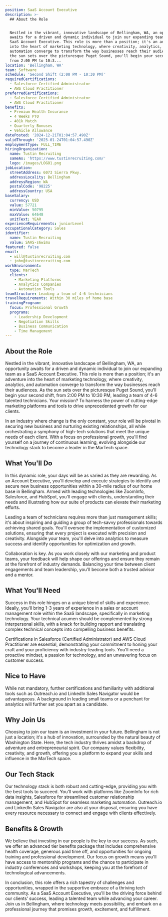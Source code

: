 ```yaml
---
position: SaaS Account Executive
description: >-
  ## About the Role


  Nestled in the vibrant, innovative landscape of Bellingham, WA, an opportunity
  awaits for a driven and dynamic individual to join our expanding team as a
  SaaS Account Executive. This role is more than a position; it's an adventure
  into the heart of marketing technology, where creativity, analytics, and
  automation converge to transform the way businesses reach their audiences. As
  the sun sets over the picturesque Puget Sound, you'll begin your second shift,
  from 2:00 PM to 10:3...
location: 'Bellingham, WA'
team: Software
schedule: 'Second Shift (2:00 PM - 10:30 PM)'
requiredCertifications:
  - Salesforce Certified Administrator
  - AWS Cloud Practitioner
preferredCertifications:
  - Salesforce Certified Administrator
  - AWS Cloud Practitioner
benefits:
  - Premium Health Insurance
  - 4 Weeks PTO
  - 401k Match
  - Quarterly Bonuses
  - Vehicle Allowance
datePosted: '2024-12-21T01:04:57.490Z'
validThrough: '2025-01-24T01:04:57.490Z'
employmentType: FULL_TIME
hiringOrganization:
  name: Tustin Recruiting
  sameAs: 'https://www.tustinrecruiting.com/'
  logo: /images/LOGO1.png
jobLocation:
  streetAddress: 6073 Sierra Pkwy.
  addressLocality: Bellingham
  addressRegion: WA
  postalCode: '98225'
  addressCountry: USA
baseSalary:
  currency: USD
  value: 57721
  minValue: 50795
  maxValue: 64648
  unitText: YEAR
experienceRequirements: juniorLevel
occupationalCategory: Sales
identifier:
  name: Tustin Recruiting
  value: SAAS-s6wimu
featured: false
email:
  - will@tustinrecruiting.com
  - john@tustinrecruiting.com
workEnvironment:
  type: MarTech
  clients:
    - Marketing Platforms
    - Analytics Companies
    - Automation Tools
teamStructure: Leading a team of 4-6 technicians
travelRequirements: Within 30 miles of home base
trainingProgram:
  focus: Professional Growth
  programs:
    - Leadership Development
    - Negotiation Skills
    - Business Communication
    - Time Management
---
```




## About the Role

Nestled in the vibrant, innovative landscape of Bellingham, WA, an opportunity awaits for a driven and dynamic individual to join our expanding team as a SaaS Account Executive. This role is more than a position; it's an adventure into the heart of marketing technology, where creativity, analytics, and automation converge to transform the way businesses reach their audiences. As the sun sets over the picturesque Puget Sound, you'll begin your second shift, from 2:00 PM to 10:30 PM, leading a team of 4-6 talented technicians. Your mission? To harness the power of cutting-edge marketing platforms and tools to drive unprecedented growth for our clients.

In an industry where change is the only constant, your role will be pivotal in securing new business and nurturing existing relationships, all while orchestrating a symphony of high-tech solutions that meet the unique needs of each client. With a focus on professional growth, you'll find yourself on a journey of continuous learning, evolving alongside our technology stack to become a leader in the MarTech space.

## What You'll Do

In this dynamic role, your days will be as varied as they are rewarding. As an Account Executive, you'll develop and execute strategies to identify and secure new business opportunities within a 30-mile radius of our home base in Bellingham. Armed with leading technologies like ZoomInfo, Salesforce, and HubSpot, you'll engage with clients, understanding their needs and illustrating how our suite of products can elevate their marketing efforts.

Leading a team of technicians requires more than just management skills; it's about inspiring and guiding a group of tech-savvy professionals towards achieving shared goals. You'll oversee the implementation of customized solutions, ensuring that every project is executed with precision and creativity. Alongside your team, you'll delve into analytics to measure success and identify opportunities for optimization and growth.

Collaboration is key. As you work closely with our marketing and product teams, your feedback will help shape our offerings and ensure they remain at the forefront of industry demands. Balancing your time between client engagements and team leadership, you'll become both a trusted advisor and a mentor.

## What You'll Need

Success in this role hinges on a unique blend of skills and experience. Ideally, you'll bring 1-3 years of experience in a sales or account management role within the SaaS landscape, specifically in marketing technology. Your technical acumen should be complemented by strong interpersonal skills, with a knack for building rapport and translating complex technical concepts into compelling business benefits.

Certifications in Salesforce (Certified Administrator) and AWS Cloud Practitioner are essential, demonstrating your commitment to honing your craft and your proficiency with industry-leading tools. You'll need a proactive mindset, a passion for technology, and an unwavering focus on customer success.

## Nice to Have

While not mandatory, further certifications and familiarity with additional tools such as Outreach.io and LinkedIn Sales Navigator would be advantageous. A background in leading small teams or a penchant for analytics will further set you apart as a candidate.

## Why Join Us

Choosing to join our team is an investment in your future. Bellingham is not just a location; it's a hub of innovation, surrounded by the natural beauty of Washington State. Here, the tech industry thrives amidst a backdrop of adventure and entrepreneurial spirit. Our company values flexibility, creativity, and growth, offering you a platform to expand your skills and influence in the MarTech space.

## Our Tech Stack

Our technology stack is both robust and cutting-edge, providing you with the best tools to succeed. You'll work with platforms like ZoomInfo for rich data insights, Salesforce for streamlined customer relationship management, and HubSpot for seamless marketing automation. Outreach.io and LinkedIn Sales Navigator are also at your disposal, ensuring you have every resource necessary to connect and engage with clients effectively.

## Benefits & Growth

We believe that investing in our people is the key to our success. As such, we offer an advanced tier benefits package that includes comprehensive health coverage, generous paid time off, and opportunities for ongoing training and professional development. Our focus on growth means you'll have access to mentorship programs and the chance to participate in industry conferences and workshops, keeping you at the forefront of technological advancements.

In conclusion, this role offers a rich tapestry of challenges and opportunities, wrapped in the supportive embrace of a thriving tech community. As a SaaS Account Executive, you'll be the driving force behind our clients’ success, leading a talented team while advancing your career. Join us in Bellingham, where technology meets possibility, and embark on a professional journey that promises growth, excitement, and fulfillment.
